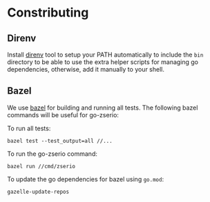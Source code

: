 # Constributing

## Direnv

Install [direnv](https://direnv.net) tool to setup your PATH automatically to
include the `bin` directory to be able to use the extra helper scripts for
managing go dependencies, otherwise, add it manually to your shell.

## Bazel

We use [bazel](https://bazel.build) for building and running all tests. The
following bazel commands will be useful for go-zserio:

To run all tests:

```shell
bazel test --test_output=all //...
```

To run the go-zserio command:

```shell
bazel run //cmd/zserio
```

To update the go dependencies for bazel using `go.mod`:

```shell
gazelle-update-repos
```
